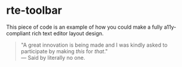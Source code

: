 # rte-toolbar

This piece of code is an example of how you could make a fully a11y-compliant rich text editor layout design.

> "A great innovation is being made and I was kindly asked to participate by making *this* for *that*."  
> — Said by literally no one.
